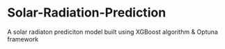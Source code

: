 # Solar-Radiation-Prediction
A solar radiaton prediciton model built using XGBoost algorithm &amp; Optuna framework
